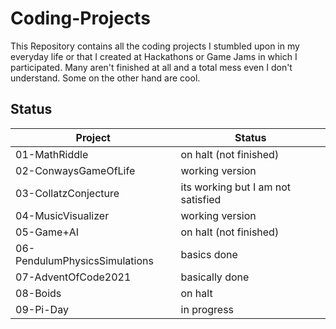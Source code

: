 # Coding-Projects
This Repository contains all the coding projects I stumbled upon in my everyday life or that I created at Hackathons or Game Jams in which I participated.
Many aren't finished at all and a total mess even I don't understand. Some on the other hand are cool.

## Status
| Project                       | Status                             |
| ----------------------------- | ---------------------------------- |
| 01-MathRiddle                 | on halt (not finished)             |
| 02-ConwaysGameOfLife          | working version                    |
| 03-CollatzConjecture          | its working but I am not satisfied |
| 04-MusicVisualizer            | working version                    |
| 05-Game+AI                    | on halt (not finished)             |
| 06-PendulumPhysicsSimulations | basics done                        |
| 07-AdventOfCode2021           | basically done                     |
| 08-Boids                      | on halt                            |
| 09-Pi-Day                     | in progress                        |
